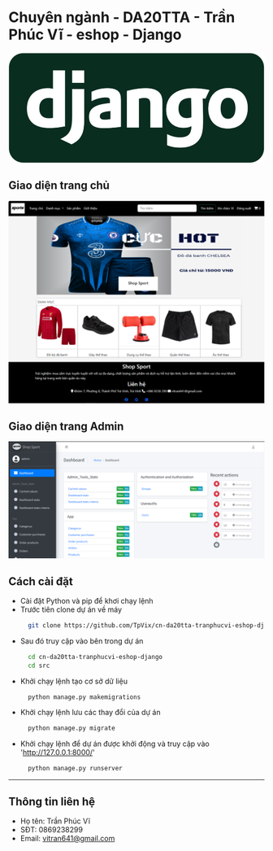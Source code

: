 # Chuyên ngành - DA20TTA - Trần Phúc Vĩ - eshop - Django
![](src/app/static/app/images/django-logo-big.jpg)
## Giao diện trang chủ
![](src/app/static/app/images/trangchu.png)
## Giao diện trang Admin
![](src/app/static/app/images/admin.png)
## Cách cài đặt
- Cài đặt Python và pip để khơi chạy lệnh
- Trước tiên clone dự án về máy
  ```bash
    git clone https://github.com/TpVix/cn-da20tta-tranphucvi-eshop-django.git
  ```
- Sau đó truy cập vào bên trong dự án
  ```bash
    cd cn-da20tta-tranphucvi-eshop-django
    cd src
  ```
- Khởi chạy lệnh tạo cơ sở dữ liệu
  ```bash
    python manage.py makemigrations
  ```
- Khởi chạy lệnh lưu các thay đổi của dự án
  ```bash
    python manage.py migrate
  ```
- Khởi chạy lệnh để dự án được khởi động và truy cập vào 'http://127.0.0.1:8000/'
  ```bash
    python manage.py runserver
  ```
***
## Thông tin liên hệ
- Họ tên: Trần Phúc Vĩ
- SĐT: 0869238299
- Email: vitran641@gmail.com
